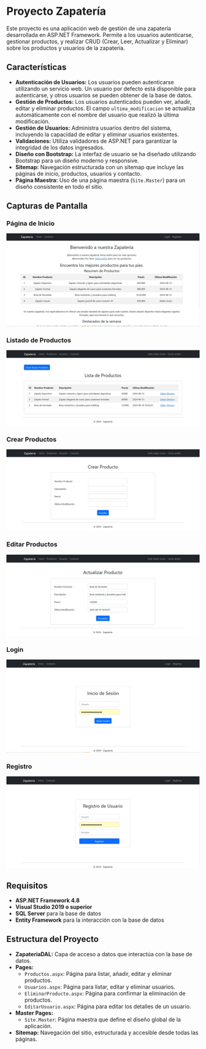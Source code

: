 # Proyecto Zapatería

Este proyecto es una aplicación web de gestión de una zapatería desarrollada en ASP.NET Framework. Permite a los usuarios autenticarse, gestionar productos, y realizar CRUD (Crear, Leer, Actualizar y Eliminar) sobre los productos y usuarios de la zapatería.

## Características

- **Autenticación de Usuarios:** Los usuarios pueden autenticarse utilizando un servicio web. Un usuario por defecto está disponible para autenticarse, y otros usuarios se pueden obtener de la base de datos.
- **Gestión de Productos:** Los usuarios autenticados pueden ver, añadir, editar y eliminar productos. El campo `ultima_modificacion` se actualiza automáticamente con el nombre del usuario que realizó la última modificación.
- **Gestión de Usuarios:** Administra usuarios dentro del sistema, incluyendo la capacidad de editar y eliminar usuarios existentes.
- **Validaciones:** Utiliza validadores de ASP.NET para garantizar la integridad de los datos ingresados.
- **Diseño con Bootstrap:** La interfaz de usuario se ha diseñado utilizando Bootstrap para un diseño moderno y responsive.
- **Sitemap:** Navegación estructurada con un sitemap que incluye las páginas de inicio, productos, usuarios y contacto.
- **Página Maestra:** Uso de una página maestra (`Site.Master`) para un diseño consistente en todo el sitio.

## Capturas de Pantalla

### Página de Inicio
![Página de Inicio](screen1_main.jpg)

### Listado de Productos
![Listado de Productos](screen4_productos.jpg)
### Crear Productos
![formulario de crear Productos](screen5_crear_producto.jpg)

### Editar Productos
![Formulario para editar Productos](screen6_editar_producto.jpg)


### Login
![formulario de inicio de sesion](screen2_login.jpg)
### Registro
![formulario de registro](screen3_register.jpg)

## Requisitos

- **ASP.NET Framework 4.8**
- **Visual Studio 2019 o superior**
- **SQL Server** para la base de datos
- **Entity Framework** para la interacción con la base de datos

## Estructura del Proyecto

- **ZapateriaDAL:** Capa de acceso a datos que interactúa con la base de datos.
- **Pages:**
  - `Productos.aspx`: Página para listar, añadir, editar y eliminar productos.
  - `Usuarios.aspx`: Página para listar, editar y eliminar usuarios.
  - `EliminarProducto.aspx`: Página para confirmar la eliminación de productos.
  - `EditarUsuario.aspx`: Página para editar los detalles de un usuario.
- **Master Pages:**
  - `Site.Master`: Página maestra que define el diseño global de la aplicación.
- **Sitemap:** Navegación del sitio, estructurada y accesible desde todas las páginas.

